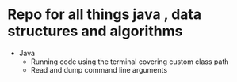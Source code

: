 # Repo for all things java , data structures and algorithms

- Java
  - Running code using the terminal covering custom class path
  - Read and dump command line arguments
